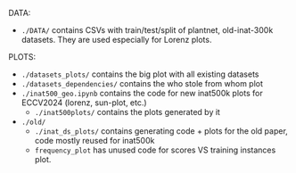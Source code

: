DATA:
- `./DATA/` contains CSVs with train/test/split of plantnet, old-inat-300k datasets. They are used especially for Lorenz plots.

PLOTS:

- `./datasets_plots/` contains the big plot with all existing datasets 
- `./datasets_dependencies/` contains the who stole from whom plot
- `./inat500_geo.ipynb` contains the code for new inat500k plots for ECCV2024 (lorenz, sun-plot, etc.)
	- `./inat500plots/` contains the plots generated by it
- `./old/`
	- `./inat_ds_plots/` contains generating code + plots for the old paper, code mostly reused for inat500k
	- `frequency_plot` has unused code for scores VS training instances plot.
